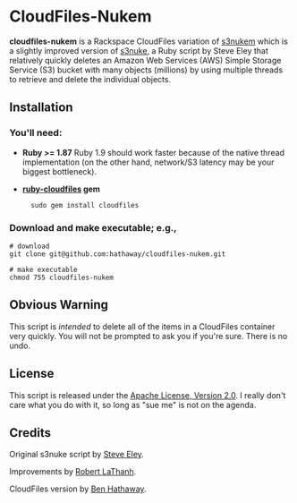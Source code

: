 CloudFiles-Nukem
=======

**cloudfiles-nukem** is a Rackspace CloudFiles variation of [s3nukem](https://github.com/lathanh/s3nukem) which is a slightly improved version of [s3nuke](http://github.com/SFEley/s3nuke/), a Ruby script by Steve Eley that relatively quickly deletes an Amazon Web Services (AWS) Simple Storage Service (S3) bucket with many objects (millions) by using multiple threads to retrieve and delete the individual objects.

Installation
------------
### You'll need:

* **Ruby >= 1.87**
    Ruby 1.9 should work faster because of the native thread implementation (on the other hand, network/S3 latency may be your biggest bottleneck).

* **[ruby-cloudfiles](https://github.com/rackspace/ruby-cloudfiles) gem** 

        sudo gem install cloudfiles

### Download and make executable; e.g.,

    # download
    git clone git@github.com:hathaway/cloudfiles-nukem.git

    # make executable
    chmod 755 cloudfiles-nukem


Obvious Warning
---------------
This script is _intended_ to delete all of the items in a CloudFiles container very quickly. You will not be prompted to ask you if you're sure. There is no undo.


License
-------
This script is released under the [Apache License, Version 2.0](http://www.apache.org/licenses/LICENSE-2.0). I really don't care what you do with it, so long as "sue me" is not on the agenda.


Credits
-------
Original s3nuke script by [Steve Eley](http://extraneous.org/).

Improvements by [Robert LaThanh](http://robertlathanh.com/2010/07/s3nukem-delete-large-amazon-s3-buckets/).

CloudFiles version by [Ben Hathaway](http://hathology.com/).
